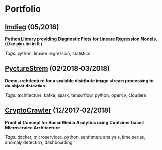 # Portfolio

## [lmdiag](https://github.com/dynobo/lmdiag) (05/2018)
**Python Library providing Diagnostic Plots for Lineare Regression Models. (Like plot.lm in R.)**

*Tags:* python, lineare regression, statistics

## [PyctureStrem](https://github.com/dynobo/PyctureStream) (02/2018-03/2018)
**Demo-architecture for a scalable distribute image stream processing to do object detection.**

*Tags:* architecture, kafka, spark, tensorflow, python, opencv, cloudera

## [CryptoCrawler](https://github.com/dynobo/CryptoCrawler) (12/2017-02/2018)
**Proof of Concept for Social Media Analytics using Container based Microservice Architecture.**

*Tags:* docker, microservices, python, sentitment analysis, time series, anomaly detection, dashboarding
